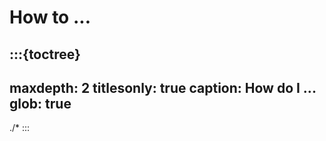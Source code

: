 # How to ...

:::{toctree}
---
maxdepth: 2
titlesonly: true
caption: How do I ...
glob: true
---
./*
:::
